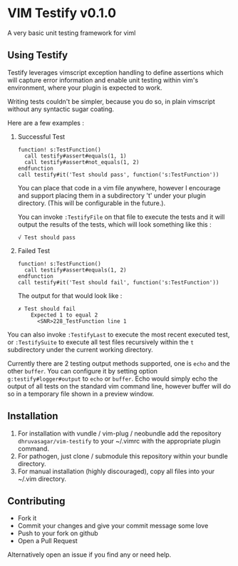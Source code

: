 # VIM Testify v0.1.0

A very basic unit testing framework for viml

## Using Testify

Testify leverages vimscript exception handling to define assertions which will
capture error information and enable unit testing within vim's environment,
where your plugin is expected to work.

Writing tests couldn't be simpler, because you do so, in plain vimscript
without any syntactic sugar coating.

Here are a few examples :

1. Successful Test

    ```vim
    function! s:TestFunction()
      call testify#assert#equals(1, 1)
      call testify#assert#not_equals(1, 2)
    endfunction
    call testify#it('Test should pass', function('s:TestFunction'))
    ```

    You can place that code in a vim file anywhere, however I encourage and
    support placing them in a subdirectory 't' under your plugin directory. (This
    will be configurable in the future.).

    You can invoke `:TestifyFile` on that file to execute the tests and it will
    output the results of the tests, which will look something like this :

    ```
    √ Test should pass
    ```
2. Failed Test

    ```vim
    function! s:TestFunction()
      call testify#assert#equals(1, 2)
    endfunction
    call testify#it('Test should fail', function('s:TestFunction'))
    ```

    The output for that would look like :

    ```
    ✗ Test should fail
        Expected 1 to equal 2
          <SNR>228_TestFunction line 1
    ```

You can also invoke `:TestifyLast` to execute the most recent executed test,
or `:TestifySuite` to execute all test files recursively within the `t`
subdirectory under the current working directory.

Currently there are 2 testing output methods supported, one is `echo` and the
other `buffer`. You can configure it by setting option
`g:testify#logger#output` to `echo` or `buffer`. Echo would simply
echo the output of all tests on the standard vim command line, however buffer
will do so in a temporary file shown in a preview window.

## Installation

1. For installation with vundle / vim-plug / neobundle add the repository
   `dhruvasagar/vim-testify` to your ~/.vimrc with the appropriate plugin
   command.
2. For pathogen, just clone / submodule this repository within your bundle
   directory.
3. For manual installation (highly discouraged), copy all files into your
   ~/.vim directory.

## Contributing
- Fork it
- Commit your changes and give your commit message some love
- Push to your fork on github
- Open a Pull Request

Alternatively open an issue if you find any or need help.
